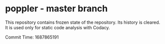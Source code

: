 # poppler - master branch

This repository contains frozen state of the repository.
Its history is cleared. It is used only for static code
analysis with Codacy.

Commit Time: 1687865191